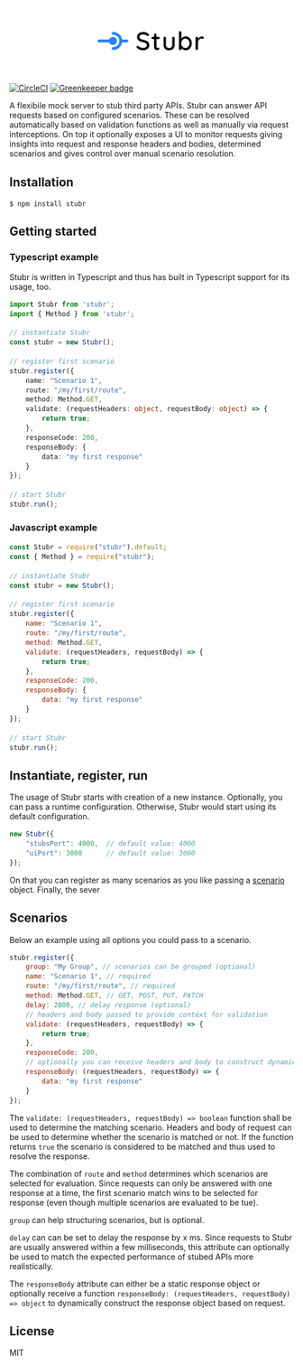 <img src="./docs/logo-large.png"/>

[![CircleCI](https://circleci.com/gh/stubrjs/stubr/tree/master.svg?style=svg)](https://circleci.com/gh/stubrjs/stubr/tree/master) [![Greenkeeper badge](https://badges.greenkeeper.io/stubrjs/stubr.svg)](https://greenkeeper.io/)

A flexibile mock server to stub third party APIs. Stubr can answer API requests based on configured scenarios. These can be resolved automatically based on validation functions as well as manually via request interceptions. On top it optionally exposes a UI to monitor requests giving insights into request and response headers and bodies, determined scenarios and gives control over manual scenario resolution.

## Installation
```
$ npm install stubr
```

## Getting started

### Typescript example
Stubr is written in Typescript and thus has built in Typescript support for its usage, too.

```ts
import Stubr from 'stubr';
import { Method } from 'stubr';

// instantiate Stubr
const stubr = new Stubr();

// register first scenario
stubr.register({
	name: "Scenario 1",
	route: "/my/first/route",
	method: Method.GET,
	validate: (requestHeaders: object, requestBody: object) => {
		return true;
	},
	responseCode: 200,
	responseBody: {
		data: "my first response"
	}
});

// start Stubr
stubr.run();
```

### Javascript example
```js
const Stubr = require("stubr").default;
const { Method } = require("stubr");

// instantiate Stubr
const stubr = new Stubr();

// register first scenario
stubr.register({
	name: "Scenario 1",
	route: "/my/first/route",
	method: Method.GET,
	validate: (requestHeaders, requestBody) => {
		return true;
	},
	responseCode: 200,
	responseBody: {
		data: "my first response"
	}
});

// start Stubr
stubr.run();
```

## Instantiate, register, run
The usage of Stubr starts with creation of a new instance. Optionally, you can pass a runtime configuration. Otherwise, Stubr would start using its default configuration.

```js
new Stubr({
    "stubsPort": 4000,  // default value: 4000
    "uiPort": 3000      // default value: 3000
});
```

On that you can register as many scenarios as you like passing a [scenario](#Scenario) object. Finally, the sever

## Scenarios
Below an example using all options you could pass to a scenario.
```js
stubr.register({
    group: "My Group", // scenarios can be grouped (optional)
	name: "Scenario 1", // required
	route: "/my/first/route", // required
    method: Method.GET, // GET, POST, PUT, PATCH
    delay: 2000, // delay response (optional)
    // headers and body passed to provide context for validation
	validate: (requestHeaders, requestBody) => {
		return true;
	},
    responseCode: 200,
    // optionally you can receive headers and body to construct dynamic response based on request
	responseBody: (requestHeaders, requestBody) => {
		data: "my first response"
	}
});
```
The `validate: (requestHeaders, requestBody) => boolean` function shall be used to determine the matching scenario. Headers and body of request can be used to determine whether the scenario is matched or not. If the function returns `true` the scenario is considered to be matched and thus used to resolve the response. 

The combination of `route` and `method` determines which scenarios are selected for evaluation. Since requests can only be answered with one response at a time, the first scenario match wins to be selected for response (even though multiple scenarios are evaluated to be tue).

`group` can help structuring scenarios, but is optional.

`delay` can can be set to delay the response by x ms. Since requests to Stubr are usually answered within a few milliseconds, this attribute can optionally be used to match the expected performance of stubed APIs more realistically.

The `responseBody` attribute can either be a static response object or optionally receive a function `responseBody: (requestHeaders, requestBody) => object` to dynamically construct the response object based on request.

## License
MIT